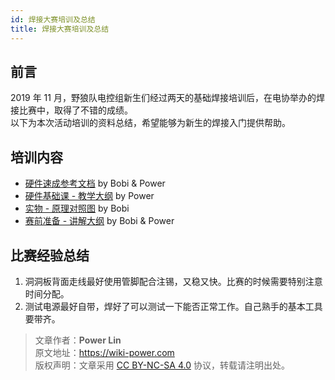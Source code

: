 ```yaml
---
id: 焊接大赛培训及总结
title: 焊接大赛培训及总结
---
```


## 前言

2019 年 11 月，野狼队电控组新生们经过两天的基础焊接培训后，在电协举办的焊接比赛中，取得了不错的成绩。  
以下为本次活动培训的资料总结，希望能够为新生的焊接入门提供帮助。

## 培训内容

- [硬件速成参考文档](https://shimo.im/docs/dyRpp3HyHJgVj8VX) by Bobi & Power
- [硬件基础课 - 教学大纲](https://mubu.com/doc/kJeFad8-cI) by Power
- [实物 - 原理对照图](https://shimo.im/sheets/tK3DTTpgkXpJYjtj/MODOC) by Bobi
- [赛前准备 - 讲解大纲](https://mubu.com/doc/XHHCaWPZ1Y) by Bobi & Power

## 比赛经验总结

1. 洞洞板背面走线最好使用管脚配合注锡，又稳又快。比赛的时候需要特别注意时间分配。
2. 测试电源最好自带，焊好了可以测试一下能否正常工作。自己熟手的基本工具要带齐。



> 文章作者：**Power Lin**  
> 原文地址：<https://wiki-power.com>  
> 版权声明：文章采用 [CC BY-NC-SA 4.0](https://creativecommons.org/licenses/by/4.0/deed.zh) 协议，转载请注明出处。
